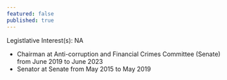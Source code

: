 ```yaml
---
featured: false
published: true
---
```

Legistlative Interest(s): NA

* Chairman at Anti-corruption and Financial Crimes Committee (Senate) from June 2019 to June 2023
* Senator at Senate from May 2015 to May 2019
